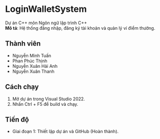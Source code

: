 # LoginWalletSystem
Dự án C++ môn Ngôn ngữ lập trình C++  
**Mô tả**: Hệ thống đăng nhập, đăng ký tài khoản và quản lý ví điểm thưởng.  

## Thành viên
- Nguyễn Minh Tuấn
- Phan Phúc Thịnh
- Nguyễn Xuân Hải Anh
- Nguyễn Xuân Thanh

## Cách chạy
1. Mở dự án trong Visual Studio 2022.
2. Nhấn Ctrl + F5 để build và chạy.

## Tiến độ
- Giai đoạn 1: Thiết lập dự án và GitHub (Hoàn thành).
